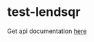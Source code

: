 # test-lendsqr

Get api documentation [here](https://documenter.getpostman.com/view/18859386/VUqmvf1K)
